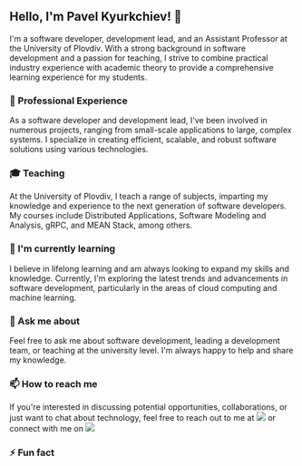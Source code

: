 ## Hello, I'm Pavel Kyurkchiev! 👋

I'm a software developer, development lead, and an Assistant Professor at the University of Plovdiv. With a strong background in software development and a passion for teaching, I strive to combine practical industry experience with academic theory to provide a comprehensive learning experience for my students.

### 🔭 Professional Experience

As a software developer and development lead, I've been involved in numerous projects, ranging from small-scale applications to large, complex systems. I specialize in creating efficient, scalable, and robust software solutions using various technologies.

### 🎓 Teaching

At the University of Plovdiv, I teach a range of subjects, imparting my knowledge and experience to the next generation of software developers. My courses include Distributed Applications, Software Modeling and Analysis, gRPC, and MEAN Stack, among others.

### 🌱 I'm currently learning

I believe in lifelong learning and am always looking to expand my skills and knowledge. Currently, I'm exploring the latest trends and advancements in software development, particularly in the areas of cloud computing and machine learning.

### 💬 Ask me about

Feel free to ask me about software development, leading a development team, or teaching at the university level. I'm always happy to help and share my knowledge.

### 📫 How to reach me

If you're interested in discussing potential opportunities, collaborations, or just want to chat about technology, feel free to reach out to me at [<img src="https://img.shields.io/badge/Gmail-D14836?style=for-the-badge&logo=gmail&logoColor=white">]([pavkyu@gmail.com]) or connect with me on [<img src="https://img.shields.io/badge/LinkedIn-0077B5?style=for-the-badge&logo=linkedin&logoColor=white">]([https://www.linkedin.com/in/pkyurkchiev/])

### ⚡ Fun fact
